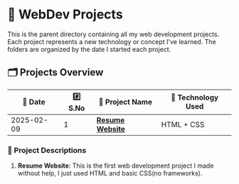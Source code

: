 # 📁 WebDev Projects

This is the parent directory containing all my web development projects. Each project represents a new technology or concept I've learned. The folders are organized by the date I started each project.

## 🗂️ Projects Overview

| 📅 Date       | #️⃣ S.No | 📁 Project Name | 🔧 Technology Used |
|---------------|----------|-----------------|--------------------|
| 2025-02-09    | 1        | [**Resume Website**](https://github.com/asthatripathi17/webdev/tree/main/0.1%20Resume%20Website)   | HTML + CSS         |


### 📜 Project Descriptions
1. **Resume Website**: This is the first web development project I made without help, I just used HTML and basic CSS(no frameworks).


